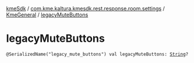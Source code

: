 [kmeSdk](../../index.md) / [com.kme.kaltura.kmesdk.rest.response.room.settings](../index.md) / [KmeGeneral](index.md) / [legacyMuteButtons](./legacy-mute-buttons.md)

# legacyMuteButtons

`@SerializedName("legacy_mute_buttons") val legacyMuteButtons: `[`String`](https://kotlinlang.org/api/latest/jvm/stdlib/kotlin/-string/index.html)`?`
